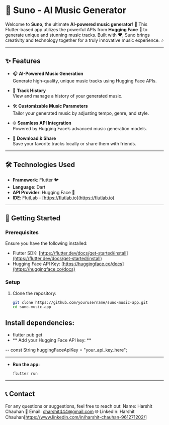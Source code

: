 
# 🎵 Suno - AI Music Generator

Welcome to **Suno**, the ultimate **AI-powered music generator**! 🌟 This Flutter-based app utilizes the powerful APIs from **Hugging Face** 🤗 to generate unique and stunning music tracks. Built with ❤️, Suno brings creativity and technology together for a truly innovative music experience. 🎶  

---

## ✨ Features

- 🎧 **AI-Powered Music Generation**  
  Generate high-quality, unique music tracks using Hugging Face APIs.  

- 📜 **Track History**  
  View and manage a history of your generated music.  

- 🛠️ **Customizable Music Parameters**  
  Tailor your generated music by adjusting tempo, genre, and style.  

- 🌐 **Seamless API Integration**  
  Powered by Hugging Face’s advanced music generation models.  

- 💾 **Download & Share**  
  Save your favorite tracks locally or share them with friends.  

---

## 🛠️ Technologies Used

- **Framework**: Flutter 🐦  
- **Language**: Dart  
- **API Provider**: Hugging Face 🤗  
- **IDE**: FlutLab - [https://flutlab.io](https://flutlab.io)  

---

## 🚀 Getting Started

### Prerequisites
Ensure you have the following installed:  
- Flutter SDK: [https://flutter.dev/docs/get-started/install](https://flutter.dev/docs/get-started/install)  
- Hugging Face API Key: [https://huggingface.co/docs](https://huggingface.co/docs)  

### Setup
1. Clone the repository:  
   ```bash
   git clone https://github.com/yourusername/suno-music-app.git
   cd suno-music-app

## Install dependencies:

- flutter pub get
- ** Add your Hugging Face API key: **

-- const String huggingFaceApiKey = "your_api_key_here";

---

- **Run the app:**
    ```bash
    flutter run

---

## 📞 Contact
For any questions or suggestions, feel free to reach out:
Name: Harshit Chauhan
📧 Email: charshit444@gmail.com
🌐 LinkedIn: Harshit Chauhan[https://www.linkedin.com/in/harshit-chauhan-961271202/]

